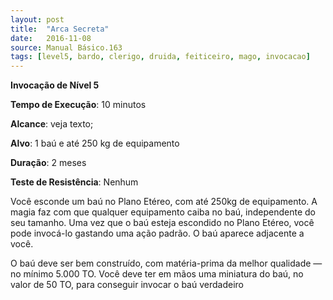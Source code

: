 ```yaml
---
layout: post
title:  "Arca Secreta"
date:   2016-11-08
source: Manual Básico.163
tags: [level5, bardo, clerigo, druida, feiticeiro, mago, invocacao]
---
```


**Invocação de Nível 5**

**Tempo de Execução**: 10 minutos

**Alcance**: veja texto;

**Alvo**: 1 baú e até 250 kg de equipamento

**Duração**:  2 meses

**Teste de Resistência**: Nenhum

Você esconde um baú no Plano Etéreo, com até 250kg de equipamento. A magia faz com que qualquer equipamento caiba no baú, independente do seu tamanho.
Uma vez que o baú esteja escondido no Plano Etéreo, você pode invocá-lo gastando uma ação padrão. O baú aparece adjacente a você. 

O baú deve ser bem construído, com  matéria-prima da melhor qualidade — no  mínimo 5.000 TO. Você deve ter em mãos uma miniatura do baú, no valor de 50 TO, para conseguir invocar o baú verdadeiro